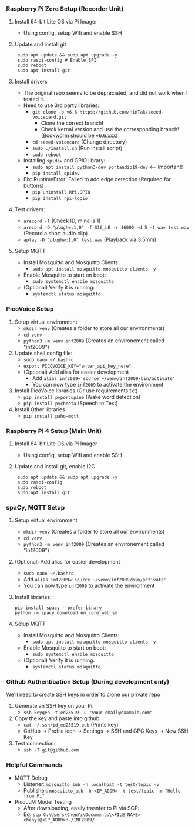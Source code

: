 ### Raspberry Pi Zero Setup (Recorder Unit)
1. Install 64-bit Lite OS via Pi Imager
    - Using config, setup Wifi and enable SSH
2. Update and install git

   ```
    sudo apt update && sudp apt upgrade -y
    sudo raspi-config # Enable SPI
    sudo reboot
    sudo apt install git
   ```

4. Install drivers
    - The original repo seems to be depreciated, and did not work when I tested it.
    - Need to use 3rd party libraries:
        - `git clone -b v6.6 https://github.com/HinTak/seeed-voicecard.git`
            - Clone the correct branch! 
            - Check kernal version and use the corresponding branch! (Bookworm should be v6.6.xxx)
        - `cd seeed-voicecard` (Change directory)
        - `sudo ./install.sh` (Run install script)
        - `sudo reboot`
    - Installing `spidev` and GPIO library:
        - `sudo apt install python3-dev portaudio19-dev` <-- Important!
        - `pip install spidev`
    - Fix: RuntimeError: Failed to add edge detection (Required for buttons)
        - `pip uninstall RPi.GPIO`
        - `pip install rpi-lgpio`
5. Test drivers:
    - `arecord -l` (Check ID, mine is 1)
    - `arecord -D "plughw:1,0" -f S16_LE -r 16000 -d 5 -t wav test.wav` (Record a short audio clip)
    - `aplay -D "plughw:1,0" test.wav` (Playback via 3.5mm)
6. Setup MQTT
    - Install Mosquitto and Mosquitto Clients:
        - `sudo apt install mosquitto mosquitto-clients -y`
    - Enable Mosquitto to start on boot:
        - `sudo systemctl enable mosquitto`
    - (Optional) Verify it is running:
        - `systemctl status mosquitto`

### PicoVoice Setup
1. Setup virtual environment
    - `mkdir venv` (Creates a folder to store all our environments)
    - `cd venv`
    - `python3 -m venv inf2009` (Creates an environement called "inf2009")
2. Update shell config file:
    - `sudo nano ~/.bashrc`
    - `export PICOVOICE_KEY="enter_api_key_here"`
    - (Optional) Add alias for easier development
        - Add `alias inf2009='source ~/venv/inf2009/bin/activate'`
        - You can now type `inf2009` to activate the environment
3. Install PicoVoice libraries (Or use requirements.txt)
    - `pip install pvporcupine` (Wake word detection)
    - `pip install pvcheeta` (Speech to Text)
4. Install Other libraries
    - `pip install paho-mqtt`

### Raspberry Pi 4 Setup (Main Unit)
1. Install 64-bit Lite OS via Pi Imager
    - Using config, setup Wifi and enable SSH
2. Update and install git, enable I2C 

   ```
    sudo apt update && sudp apt upgrade -y
    sudo raspi-config
    sudo reboot
    sudo apt install git
   ```
### spaCy, MQTT Setup
1. Setup virtual environment
    - `mkdir venv` (Creates a folder to store all our environments)
    - `cd venv`
    - `python3 -m venv inf2009` (Creates an environement called "inf2009")
2. (Optional) Add alias for easier development
    - `sudo nano ~/.bashrc`
    - Add `alias inf2009='source ~/venv/inf2009/bin/activate'`
    - You can now type `inf2009` to activate the environment
3. Install libraries:

    ```
    pip install spacy --prefer-binary
    python -m spacy download en_core_web_sm
    ```
4. Setup MQTT
    - Install Mosquitto and Mosquitto Clients:
        - `sudo apt install mosquitto mosquitto-clients -y`
    - Enable Mosquitto to start on boot:
        - `sudo systemctl enable mosquitto`
    - (Optional) Verify it is running:
        - `systemctl status mosquitto`

### Github Authentication Setup (During development only)
We'll need to create SSH keys in order to clone our private repo
1. Generate an SSH key on your Pi:
    - `ssh-keygen -t ed25519 -C "your-email@example.com"`
2. Copy the key and paste into github:
    - `cat ~/.ssh/id_ed25519.pub` (Prints key)
    - GitHub → Profile icon → Settings → SSH and GPG Keys → New SSH Key
3. Test connection:
    - `ssh -T git@github.com`

### Helpful Commands
- MQTT Debug
    - Listener: `mosquitto_sub -h localhost -t test/topic -v`
    - Publisher: `mosquitto_pub -h <IP_ADDR> -t test/topic -m "Hello from Pi"`
- PicoLLM Model Testing
    - After downloading, easily trasnfer to Pi via SCP:
    - Eg. `scp C:\Users\ChenYi\Documents\<FILE_NAME> chenyi@<IP_ADDR>:~/INF2009/`
